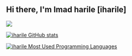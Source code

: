 ## Hi there, I'm Imad harile [iharile]  


![](https://badge.mediaplus.ma/binary/iharile)


[![iharile GitHub stats](https://github-readme-stats.vercel.app/api?username=imaddine1&show_icons=true&theme=radical)](https://github.com/imaddine1)

[![iharile Most Used Programming Languages](https://github-readme-stats.vercel.app/api/top-langs/?username=orbiay&layout=compact&hide_border=true&theme=darcula&bg_color=00000000&langs_count=6)](https://github.com/imaddine1)
